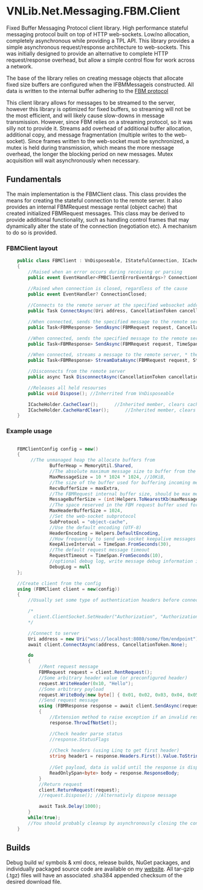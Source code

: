 # VNLib.Net.Messaging.FBM.Client

Fixed Buffer Messaging Protocol client library. High performance stateful messaging protocol built on top of HTTP web-sockets. Low/no allocation, completely asynchronous while providing a TPL API. This library provides a simple asynchronous request/response architecture to web-sockets. This was initially designed to provide an alternative to complete HTTP request/response overhead, but allow a simple control flow for work across a network.

The base of the library relies on creating message objects that allocate fixed size buffers are configured when the IFBMMessageis constructed. All data is written to the internal buffer adhering to the [FBM protocol](../../#)

This client library allows for messages to be streamed to the server, however this library is optimized for fixed buffers, so streaming will not be the most efficient, and will likely cause slow-downs in message transmission. However, since FBM relies on a streaming protocol,
so it was silly not to provide it. Streams add overhead of additional buffer allocation, additional copy, and message fragmentation (multiple writes to the web-socket). Since frames written to the web-socket must be synchronized, a mutex is held during transmission, which means the more message overhead, the longer the blocking period on new messages. Mutex acquisition will wait asynchronously when necessary.

## Fundamentals
The main implementation is the FBMClient class. This class provides the means for creating the stateful connection to the remote server. It also provides an internal FBMRequest message rental (object cache) that created initialized FBMRequest messages. This class may be derived to provide additional functionality, such as handling control frames that may dynamically alter the state of the connection (negotiation etc). A mechanism to do so is provided.

### FBMClient layout

``` C#
	public class FBMClient : VnDisposeable, IStatefulConnection, ICacheHolder
	{
		//Raised when an error occurs during receiving or parsing
		public event EventHandler<FMBClientErrorEventArgs>? ConnectionClosedOnError;	
        
		//Raised when connection is closed, regardless of the cause
		public event EventHandler? ConnectionClosed;	

		//Connects to the remote server at the specified websocket address (ws:// or wss://)
		public Task ConnectAsync(Uri address, CancellationToken cancellation = default);

		//When connected, sends the specified message to the remote server, with the default timeout
		public Task<FBMResponse> SendAsync(FBMRequest request, CancellationToken cancellationToken = default);

		//When connected, sends the specified message to the remote server, with the specified timeout, -1 or 0 to disable timeout
		public Task<FBMResponse> SendAsync(FBMRequest request, TimeSpan timeout, CancellationToken cancellationToken = default);

		//When connected, streams a message to the remote server, * the message payload must not be configured *
		public Task<FBMResponse> StreamDataAsync(FBMRequest request, Stream payload, ContentType ct, CancellationToken cancellationToken = default);

		//Disconnects from the remote server
		public async Task DisconnectAsync(CancellationToken cancellationToken = default);

		//Releases all held resourses 
		public void Dispose(); //Inherrited from VnDisposeable

		ICacheHolder.CacheClear();	    //Inherited member, clears cached FBMRequest objects
		ICacheHolder.CacheHardClear();	    //Inherited member, clears cached FBMRequest objects
	}
```

### Example usage
``` C#

	FBMClientConfig config = new()
	{
		 //The unmanaged heap the allocate buffers from
                BufferHeap = MemoryUtil.Shared,
                //The absolute maximum message size to buffer from the server
                MaxMessageSize = 10 * 1024 * 1024, //10KiB,
                //The size of the buffer used for buffering incoming messages server messages
                RecvBufferSize = maxExtra,
                //The FBMRequest internal buffer size, should be max message + headers
                MessageBufferSize = (int)Helpers.ToNearestKb(maxMessageSize + MAX_FBM_MESSAGE_HEADER_SIZE),
                //The space reserved in the FBM request buffer used for header storage
                MaxHeaderBufferSize = 1024,
                //Set the web-socket subprotocol
                SubProtocol = "object-cache",
                //Use the default encoding (UTF-8)
                HeaderEncoding = Helpers.DefaultEncoding,
                //How frequently to send web-socket keepalive messages
                KeepAliveInterval = TimeSpan.FromSeconds(30),
                //The default request message timeout
                RequestTimeout = TimeSpan.FromSeconds(10),
                //optional debug log, write message debug information if set
                DebugLog = null
	};

	//Create client from the config
	using (FBMClient client = new(config))
	{
		//Usually set some type of authentication headers before connecting 

		/*
		  client.ClientSocket.SetHeader("Authorization", "Authorization token");
		*/

		//Connect to server
		Uri address = new Uri("wss://localhost:8080/some/fbm/endpoint");
		await client.ConnectAsync(address, CancellationToken.None);

		do
		{
			//Rent request message
			FBMRequest request = client.RentRequest();
			//Some arbitrary header value (or preconfigured header)
			request.WriteHeader(0x10, "Hello");
			//Some arbitrary payload
			request.WriteBody(new byte[] { 0x01, 0x02, 0x03, 0x04, 0x05, 0x06, 0x07, 0x08, 0x09, 0x0A }, ContentType.Binary);
			//Send request message
			using (FBMResponse response = await client.SendAsync(request, CancellationToken.None))
			{
				//Extension method to raise exception if an invalid response was received (also use the response.IsSet flag)
				response.ThrowIfNotSet();

				//Check header parse status
				//response.StatusFlags
				
				//Check headers (using Linq to get first header)
				string header1 = response.Headers.First().Value.ToString();
				
				//Get payload, data is valid until the response is disposed
				ReadOnlySpan<byte> body = response.ResponseBody;
			}
			//Return request
			client.ReturnRequest(request);
			//request.Dispose(); //Alternativly dispose message

			await Task.Delay(1000);
		}
		while(true);
        //You should probably cleanup by asynchronously closing the connection before disposing
	}
```

## Builds
Debug build w/ symbols & xml docs, release builds, NuGet packages, and individually packaged source code are available on my [website](https://www.vaughnnugent.com/resources/software). All tar-gzip (.tgz) files will have an associated .sha384 appended checksum of the desired download file.